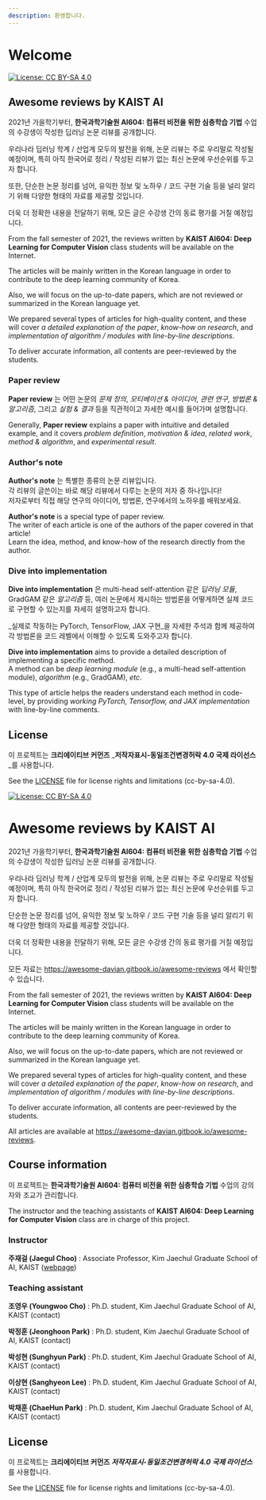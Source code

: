 ```yaml
---
description: 환영합니다.
---
```


# Welcome

[![License: CC BY-SA 4.0](https://img.shields.io/badge/License-CC%20BY--SA%204.0-lightgrey.svg)](https://creativecommons.org/licenses/by-sa/4.0/)

## Awesome reviews by KAIST AI

2021년 가을학기부터, **한국과학기술원 AI604: 컴퓨터 비전을 위한 심층학습 기법** 수업의 수강생이 작성한 딥러닝 논문 리뷰를 공개합니다.

우리나라 딥러닝 학계 / 산업계 모두의 발전을 위해, 논문 리뷰는 주로 우리말로 작성될 예정이며, 특히 아직 한국어로 정리 / 작성된 리뷰가 없는 최신 논문에 우선순위를 두고자 합니다.

또한, 단순한 논문 정리를 넘어, 유익한 정보 및 노하우 / 코드 구현 기술 등을 널리 알리기 위해 다양한 형태의 자료를 제공할 것입니다.

더욱 더 정확한 내용을 전달하기 위해, 모든 글은 수강생 간의 동료 평가를 거칠 예정입니다.

From the fall semester of 2021, the reviews written by **KAIST AI604: Deep Learning for Computer Vision** class students will be available on the Internet.

The articles will be mainly written in the Korean language in order to contribute to the deep learning community of Korea.

Also, we will focus on the up-to-date papers, which are not reviewed or summarized in the Korean language yet.

We prepared several types of articles for high-quality content, and these will cover _a detailed explanation of the paper_, _know-how on research_, and _implementation of algorithm / modules with line-by-line descriptions_.

To deliver accurate information, all contents are peer-reviewed by the students.

### Paper review

**Paper review** 는 어떤 논문의 _문제 정의_, _모티베이션 & 아이디어_, _관련 연구_, _방법론 & 알고리즘_, 그리고 _실험 & 결과_ 등을 직관적이고 자세한 예시를 들어가며 설명합니다.

Generally, **Paper review** explains a paper with intuitive and detailed example, and it covers _problem definition_, _motivation & idea_, _related work_, _method & algorithm_, and _experimental result_.

### Author's note

**Author's note** 는 특별한 종류의 논문 리뷰입니다.  
각 리뷰의 글쓴이는 바로 해당 리뷰에서 다루는 논문의 저자 중 하나입니다!  
저자로부터 직접 해당 연구의 아이디어, 방법론, 연구에서의 노하우를 배워보세요.

**Author's note** is a special type of paper review.  
The writer of each article is one of the authors of the paper covered in that article!  
Learn the idea, method, and know-how of the research directly from the author.

### Dive into implementation

**Dive into implementation** 은 multi-head self-attention 같은 _딥러닝 모듈_, GradGAM 같은 _알고리즘_ 등, 여러 논문에서 제시하는 방법론을 어떻게하면 실제 코드로 구현할 수 있는지를 자세히 설명하고자 합니다.

_실제로 작동하는 PyTorch, TensorFlow, JAX 구현_을 자세한 주석과 함께 제공하여 각 방법론을 코드 레벨에서 이해할 수 있도록 도와주고자 합니다.

**Dive into implementation** aims to provide a detailed description of implementing a specific method.  
A method can be _deep learning module_ \(e.g., a multi-head self-attention module\), _algorithm_ \(e.g., GradGAM\), _etc_.

This type of article helps the readers understand each method in code-level, by providing _working PyTorch, Tensorflow, and JAX implementation_ with line-by-line comments.

## License

이 프로젝트는 **크리에이티브 커먼즈** _**저작자표시-동일조건변경허락 4.0 국제 라이선스**_를 사용합니다.

See the [LICENSE](https://github.com/awesome-davian/awesome-reviews-kaist/tree/d8b6c0b52f04a6f03b3094079b17f9ede1822b2a/.gitbook/assets/LICENSE.md) file for license rights and limitations \(cc-by-sa-4.0\).

[![License: CC BY-SA 4.0](https://img.shields.io/badge/License-CC%20BY--SA%204.0-lightgrey.svg)](https://creativecommons.org/licenses/by-sa/4.0/)

# Awesome reviews by KAIST AI

2021년 가을학기부터, **한국과학기술원 AI604: 컴퓨터 비전을 위한 심층학습 기법** 수업의 수강생이 작성한 딥러닝 논문 리뷰를 공개합니다.

우리나라 딥러닝 학계 / 산업계 모두의 발전을 위해, 논문 리뷰는 주로 우리말로 작성될 예정이며, 특히 아직 한국어로 정리 / 작성된 리뷰가 없는 최신 논문에 우선순위를 두고자 합니다.

단순한 논문 정리를 넘어, 유익한 정보 및 노하우 / 코드 구현 기술 등을 널리 알리기 위해 다양한 형태의 자료를 제공할 것입니다.

더욱 더 정확한 내용을 전달하기 위해, 모든 글은 수강생 간의 동료 평가를 거칠 예정입니다.

모든 자료는 https://awesome-davian.gitbook.io/awesome-reviews 에서 확인할 수 있습니다.



From the fall semester of 2021, the reviews written by **KAIST AI604: Deep Learning for Computer Vision** class students will be available on the Internet.

The articles will be mainly written in the Korean language in order to contribute to the deep learning community of Korea.

Also, we will focus on the up-to-date papers, which are not reviewed or summarized in the Korean language yet.

We prepared several types of articles for high-quality content, and these will cover *a detailed explanation of the paper*, *know-how on research*, and *implementation of algorithm / modules with line-by-line descriptions*.

To deliver accurate information, all contents are peer-reviewed by the students.

All articles are available at https://awesome-davian.gitbook.io/awesome-reviews.



## Course information

이 프로젝트는 **한국과학기술원 AI604: 컴퓨터 비전을 위한 심층학습 기법** 수업의 강의자와 조교가 관리합니다.

The instructor and the teaching assistants of **KAIST AI604: Deep Learning for Computer Vision** class are in charge of this project.



### Instructor

**주재걸 (Jaegul Choo)** : Associate Professor, Kim Jaechul Graduate School of AI, KAIST ([webpage](https://sites.google.com/site/jaegulchoo/))

### Teaching assistant

**조영우 (Youngwoo Cho)** : Ph.D. student, Kim Jaechul Graduate School of AI, KAIST (contact)

**박정훈 (Jeonghoon Park)** : Ph.D. student, Kim Jaechul Graduate School of AI, KAIST (contact)

**박성현 (Sunghyun Park)** : Ph.D. student, Kim Jaechul Graduate School of AI, KAIST (contact)

**이상현 (Sanghyeon Lee)** : Ph.D. student, Kim Jaechul Graduate School of AI, KAIST (contact)

**박채훈 (ChaeHun Park)** : Ph.D. student, Kim Jaechul Graduate School of AI, KAIST (contact)



## License

이 프로젝트는 **크리에이티브 커먼즈 *저작자표시-동일조건변경허락 4.0 국제 라이선스***를 사용합니다.

See the [LICENSE](LICENSE.md) file for license rights and limitations (cc-by-sa-4.0).
